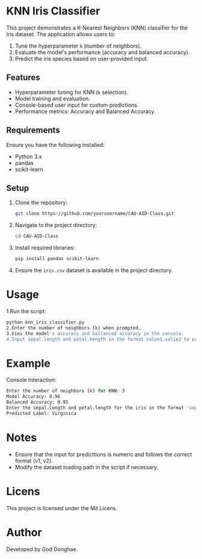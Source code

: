 
# KNN Iris Classifier

This project demonstrates a K-Nearest Neighbors (KNN) classifier for the Iris dataset. The application allows users to:
1. Tune the hyperparameter `k` (number of neighbors).
2. Evaluate the model's performance (accuracy and balanced accuracy).
3. Predict the iris species based on user-provided input.

## Features
- Hyperparameter tuning for KNN (`k` selection).
- Model training and evaluation.
- Console-based user input for custom predictions.
- Performance metrics: Accuracy and Balanced Accuracy.

## Requirements
Ensure you have the following installed:
- Python 3.x
- pandas
- scikit-learn

## Setup
1. Clone the repository:
   ```bash
   git clone https://github.com/yourusername/CAU-AID-Class.git
   ```
2. Navigate to the project directory:
   ```bash
   cd CAU-AID-Class
   ```
3. Install required libraries:
   ```bash
   pip install pandas scikit-learn
   ```
4. Ensure the `iris.csv` dataset is available in the project directory.
# Usage
1.Run the script:
   ```bash
python knn_iris_classifier.py
2.Enter the number of neighbors (k) when prompted.
3.Vies the model's accuracy and ballanced accuracy in the console.
4.Input sepal.length and petal.kength in the format value1,valie2 to predict the iris species.
   ```
# Example
Console Interaction:
   ```bash
Enter the number of neighbors (k) for KNN: 3
Model Accuracy: 0.96
Balanced Accuracy: 0.95
Enter the sepal.length and petal.length for the iris in the format 'sepal_length,petal_length': 5.1, 1.8
Predicted Label: Virginica
   ```
# Notes
- Ensure that the input for predicttions is numeric and follows the correct format (v1, v2).
- Modify the dataset loading path in the script if necessary.
# Licens
This project is licensed under the Mit Licens.
# Author
Developed by God Donghae.

